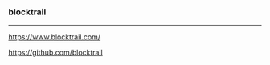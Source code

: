 ### blocktrail
---
https://www.blocktrail.com/

https://github.com/blocktrail

```
```

```
```

```
```


